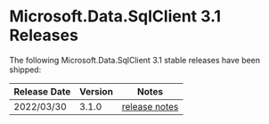 # Microsoft.Data.SqlClient 3.1 Releases

The following Microsoft.Data.SqlClient 3.1 stable releases have been shipped:

| Release Date | Version | Notes |
| :-- | :-- | :--: |
| 2022/03/30 | 3.1.0 | [release notes](3.1.0.md) |
